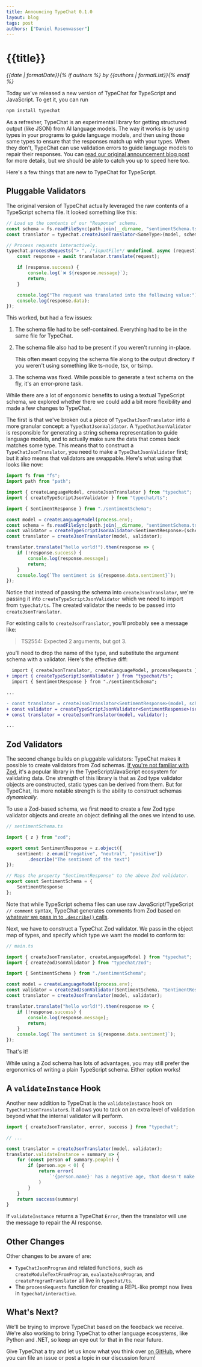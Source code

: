 ```yaml
---
title: Announcing TypeChat 0.1.0
layout: blog
tags: post
authors: ["Daniel Rosenwasser"]
---
```


# {{title}}

*{{date | formatDate}}{% if authors %} by {{authors | formatList}}{% endif %}*

Today we've released a new version of TypeChat for TypeScript and JavaScript. To get it, you can run

```sh
npm install typechat
```

As a refresher, TypeChat is an experimental library for getting structured output (like JSON) from AI language models.
The way it works is by using types in your programs to guide language models, and then using those same types to ensure that the responses match up with your types.
When they don't, TypeChat can use validation errors to guide language models to repair their responses.
You can [read our original announcement blog post](./introducing-typechat) for more details, but we should be able to catch you up to speed here too.

Here's a few things that are new to TypeChat for TypeScript.

## Pluggable Validators

The original version of TypeChat actually leveraged the raw contents of a TypeScript schema file.
It looked something like this:

```ts
// Load up the contents of our "Response" schema.
const schema = fs.readFileSync(path.join(__dirname, "sentimentSchema.ts"), "utf8");
const translator = typechat.createJsonTranslator<SomeType>(model, schema, "SomeType");

// Process requests interactively.
typechat.processRequests("> ", /*inputFile*/ undefined, async (request) => {
    const response = await translator.translate(request);

    if (response.success) {
        console.log(`❌ ${response.message}`);
        return;
    }

    console.log("The request was translated into the following value:")
    console.log(response.data);
});
```

This worked, but had a few issues:

1. The schema file had to be self-contained. Everything had to be in the same file for TypeChat.
1. The schema file also had to be present if you weren't running in-place.

   This often meant copying the schema file along to the output directory if you weren't using something like ts-node, tsx, or tsimp.

1. The schema was fixed. While possible to generate a text schema on the fly, it's an error-prone task.

While there are a lot of ergonomic benefits to using a textual TypeScript schema, we explored whether there we could add a bit more flexibility and made a few changes to TypeChat.

The first is that we've broken out a piece of `TypeChatJsonTranslator` into a more granular concept: a `TypeChatJsonValidator`.
A `TypeChatJsonValidator` is responsible for generating a string schema representation to guide language models, and to actually make sure the data that comes back matches some type.
This means that to construct a `TypeChatJsonTranslator`, you need to make a `TypeChatJsonValidator` first;
but it also means that validators are swappable.
Here's what using that looks like now:

```ts
import fs from "fs";
import path from "path";

import { createLanguageModel, createJsonTranslator } from "typechat";
import { createTypeScriptJsonValidator } from "typechat/ts";

import { SentimentResponse } from "./sentimentSchema";

const model = createLanguageModel(process.env);
const schema = fs.readFileSync(path.join(__dirname, "sentimentSchema.ts"), "utf8");
const validator = createTypeScriptJsonValidator<SentimentResponse>(schema, "SentimentResponse");
const translator = createJsonTranslator(model, validator);

translator.translate("hello world!").then(response => {
    if (!response.success) {
        console.log(response.message);
        return;
    }
    console.log(`The sentiment is ${response.data.sentiment}`);
});
```

Notice that instead of passing the schema into `createJsonTranslator`, we're passing it into `createTypeScriptJsonValidator` which we need to import from `typechat/ts`.
The created validator the needs to be passed into `createJsonTranslator`.

For existing calls to `createJsonTranslator`, you'll probably see a message like:

> TS2554: Expected 2 arguments, but got 3.

you'll need to drop the name of the type, and substitute the argument schema with a validator.
Here's the effective diff:

```diff
  import { createJsonTranslator, createLanguageModel, processRequests } from "typechat";
+ import { createTypeScriptJsonValidator } from "typechat/ts";
  import { SentimentResponse } from "./sentimentSchema";

...

- const translator = createJsonTranslator<SentimentResponse>(model, schema, "Sentiment")
+ const validator = createTypeScriptJsonValidator<SentimentResponse>(schema, "SentimentResponse");
+ const translator = createJsonTranslator(model, validator);

...
```

## Zod Validators

The second change builds on pluggable validators: TypeChat makes it possible to create validators from Zod schemas.
[If you're not familiar with Zod](https://zod.dev/), it's a popular library in the TypeScript/JavaScript ecosystem for validating data.
One strength of this library is that as Zod type validator objects are constructed, static types can be derived from them.
But for TypeChat, its more notable strength is the ability to construct schemas *dynamically*.

To use a Zod-based schema, we first need to create a few Zod type validator objects and create an object defining all the ones we intend to use.

```ts
// sentimentSchema.ts

import { z } from "zod";

export const SentimentResponse = z.object({
    sentiment: z.enum(["negative", "neutral", "positive"])
        .describe("The sentiment of the text")
});

// Maps the property "SentimentResponse" to the above Zod validator.
export const SentimentSchema = {
    SentimentResponse
};
```

Note that while TypeScript schema files can use raw JavaScript/TypeScript `// comment` syntax, TypeChat generates comments from Zod based on [whatever we pass in to `.describe()` calls](https://zod.dev/?id=describe).

Next, we have to construct a TypeChat Zod validator.
We pass in the object map of types, and specify which type we want the model to conform to:

```ts
// main.ts

import { createJsonTranslator, createLanguageModel } from "typechat";
import { createZodJsonValidator } from "typechat/zod";

import { SentimentSchema } from "./sentimentSchema";

const model = createLanguageModel(process.env);
const validator = createZodJsonValidator(SentimentSchema, "SentimentResponse");
const translator = createJsonTranslator(model, validator);

translator.translate("hello world!").then(response => {
    if (!response.success) {
        console.log(response.message);
        return;
    }
    console.log(`The sentiment is ${response.data.sentiment}`);
});
```

That's it!

While using a Zod schema has lots of advantages, you may still prefer the ergonomics of writing a plain TypeScript schema.
Either option works!

## A `validateInstance` Hook

Another new addition to TypeChat is the `validateInstance` hook on `TypeChatJsonTranslator`s.
It allows you to tack on an extra level of validation beyond what the internal validator will perform.

```ts
import { createJsonTranslator, error, success } from "typechat";

// ...

const translator = createJsonTranslator(model, validator);
translator.validateInstance = summary => {
    for (const person of summary.people) {
        if (person.age < 0) {
            return error(
                `'{person.name}' has a negative age, that doesn't make sense.`
            )
        }
    }
    return success(summary)
}
```

If `validateInstance` returns a TypeChat `Error`, then the translator will use the message to repair the AI response.

## Other Changes

Other changes to be aware of are:

* `TypeChatJsonProgram` and related functions, such as `createModuleTextFromProgram`, `evaluateJsonProgram`, and `createProgramTranslator` all live in `typechat/ts`.
* The `processRequests` function for creating a REPL-like prompt now lives in `typechat/interactive`.

## What's Next?

We'll be trying to improve TypeChat based on the feedback we receive.
We're also working to bring TypeChat to other language ecosystems, like Python and .NET, so keep an eye out for that in the near future.

Give TypeChat a try and let us know what you think over [on GitHub](https://github.com/microsoft/TypeChat/), where you can file an issue or post a topic in our discussion forum!

